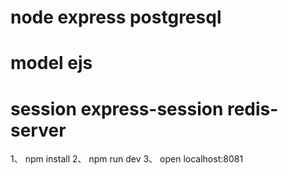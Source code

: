 # node express postgresql

# model ejs

# session express-session redis-server

  1、 npm install
  2、 npm run dev
  3、 open localhost:8081

